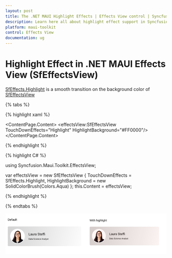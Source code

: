 ```yaml
---
layout: post
title: The .NET MAUI Highlight Effects | Effects View control | Syncfusion<sup>®</sup>
description: Learn here all about highlight effect support in Syncfusion<sup>®</sup> .NET MAUI Effects View (SfEffectsView) control and more.
platform: maui-toolkit
control: Effects View
documentation: ug
---
```


# Highlight Effect in .NET MAUI Effects View (SfEffectsView)

[SfEffects.Highlight](https://help.syncfusion.com/cr/maui-toolkit/Syncfusion.Maui.Toolkit.EffectsView.SfEffects.html#Syncfusion_Maui_Toolkit_EffectsView_SfEffects_Highlight) is a smooth transition on the background color of [SfEffectsView](https://help.syncfusion.com/cr/maui-toolkit/Syncfusion.Maui.Toolkit.EffectsView.SfEffectsView.html)

{% tabs %} 

{% highlight xaml %}

<ContentPage 
    xmlns:effectsView="clr-namespace:Syncfusion.Maui.Toolkit.EffectsView;assembly=Syncfusion.Maui.Toolkit">
    <ContentPage.Content> 
	<effectsView:SfEffectsView  
        TouchDownEffects="Highlight" 
        HighlightBackground="#FF0000"/> 
	</ContentPage.Content>  
</ContentPage>

{% endhighlight %}

{% highlight C# %}

using Syncfusion.Maui.Toolkit.EffectsView;

var effectsView = new SfEffectsView
{
    TouchDownEffects = SfEffects.Highlight,
    HighlightBackground = new SolidColorBrush(Colors.Aqua)
};
this.Content = effectsView;  

{% endhighlight %}

{% endtabs %}

![.net maui highlight effect](Effects_images/net_maui_highlight_effect.png)